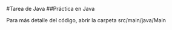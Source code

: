 #Tarea de Java 
##Práctica en Java

Para más detalle del código, abrir la carpeta src/main/java/Main
